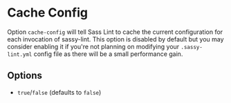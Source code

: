 # Cache Config

Option `cache-config` will tell Sass Lint to cache the current configuration for each invocation of sassy-lint. This option is disabled by default but you may consider enabling it if you're not planning on modifying your `.sassy-lint.yml` config file as there will be a small performance gain.

## Options

* `true`/`false` (defaults to `false`)
